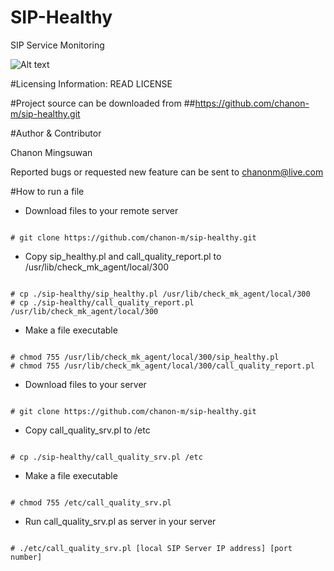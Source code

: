 # SIP-Healthy
SIP Service Monitoring

![Alt text](http://www.icalleasy.com/images/sip_healthy_0.png "Basic VOIP System") 
 
#Licensing Information: READ LICENSE

#Project source can be downloaded from
##https://github.com/chanon-m/sip-healthy.git

#Author & Contributor

Chanon Mingsuwan

Reported bugs or requested new feature can be sent to chanonm@live.com

#How to run a file
* Download files to your remote server

```

# git clone https://github.com/chanon-m/sip-healthy.git

```

* Copy sip_healthy.pl and call_quality_report.pl to /usr/lib/check_mk_agent/local/300

```

# cp ./sip-healthy/sip_healthy.pl /usr/lib/check_mk_agent/local/300
# cp ./sip-healthy/call_quality_report.pl /usr/lib/check_mk_agent/local/300

```

* Make a file executable

```

# chmod 755 /usr/lib/check_mk_agent/local/300/sip_healthy.pl
# chmod 755 /usr/lib/check_mk_agent/local/300/call_quality_report.pl

```

* Download files to your server

```

# git clone https://github.com/chanon-m/sip-healthy.git

```

* Copy call_quality_srv.pl to /etc

```

# cp ./sip-healthy/call_quality_srv.pl /etc

```

* Make a file executable

```

# chmod 755 /etc/call_quality_srv.pl

```

* Run call_quality_srv.pl as server in your server

```

# ./etc/call_quality_srv.pl [local SIP Server IP address] [port number]

```

